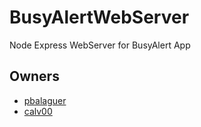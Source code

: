 # BusyAlertWebServer

Node Express WebServer for BusyAlert App

## Owners
 * [pbalaguer](https://github.com/pbalaguer19)
 * [calv00](https://github.com/calv00)
